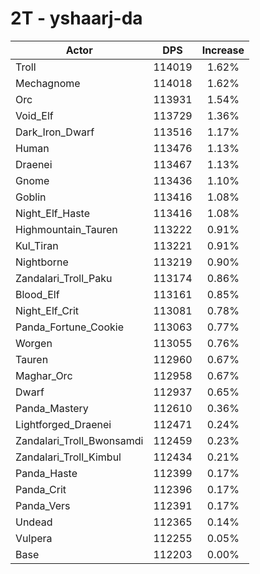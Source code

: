 # 2T - yshaarj-da
| Actor | DPS | Increase |
|---|:---:|:---:|
|Troll|114019|1.62%|
|Mechagnome|114018|1.62%|
|Orc|113931|1.54%|
|Void_Elf|113729|1.36%|
|Dark_Iron_Dwarf|113516|1.17%|
|Human|113476|1.13%|
|Draenei|113467|1.13%|
|Gnome|113436|1.10%|
|Goblin|113416|1.08%|
|Night_Elf_Haste|113416|1.08%|
|Highmountain_Tauren|113222|0.91%|
|Kul_Tiran|113221|0.91%|
|Nightborne|113219|0.90%|
|Zandalari_Troll_Paku|113174|0.86%|
|Blood_Elf|113161|0.85%|
|Night_Elf_Crit|113081|0.78%|
|Panda_Fortune_Cookie|113063|0.77%|
|Worgen|113055|0.76%|
|Tauren|112960|0.67%|
|Maghar_Orc|112958|0.67%|
|Dwarf|112937|0.65%|
|Panda_Mastery|112610|0.36%|
|Lightforged_Draenei|112471|0.24%|
|Zandalari_Troll_Bwonsamdi|112459|0.23%|
|Zandalari_Troll_Kimbul|112434|0.21%|
|Panda_Haste|112399|0.17%|
|Panda_Crit|112396|0.17%|
|Panda_Vers|112391|0.17%|
|Undead|112365|0.14%|
|Vulpera|112255|0.05%|
|Base|112203|0.00%|
